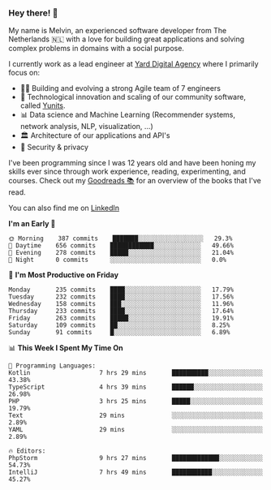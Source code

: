 ### Hey there! 👋

My name is Melvin, an experienced software developer from The Netherlands 🇳🇱 with a love for building great applications and solving complex problems in domains with a social purpose. 

I currently work as a lead engineer at [Yard Digital Agency](https://github.com/yardinternet) where I primarily focus on:

* 👏🏼 Building and evolving a strong Agile team of 7 engineers
* 🚀 Technological innovation and scaling of our community software, called [Yunits](https://www.yunits.com/).
* 📊 Data science and Machine Learning (Recommender systems, network analysis, NLP, visualization, ...)
* 🏛 Architecture of our applications and API's
* 🔐 Security & privacy

I've been programming since I was 12 years old and have been honing my skills ever since through work experience, reading, experimenting, and courses.
Check out my [Goodreads 📚](https://goodreads.com/melvinkoopmans) for an overview of the books that I've read. 

You can also find me on [LinkedIn](https://www.linkedin.com/in/melvinkoopmans)

<!--START_SECTION:waka-->
**I'm an Early 🐤** 

```text
🌞 Morning    387 commits    ███████░░░░░░░░░░░░░░░░░░   29.3% 
🌆 Daytime    656 commits    ████████████░░░░░░░░░░░░░   49.66% 
🌃 Evening    278 commits    █████░░░░░░░░░░░░░░░░░░░░   21.04% 
🌙 Night      0 commits      ░░░░░░░░░░░░░░░░░░░░░░░░░   0.0%

```
📅 **I'm Most Productive on Friday** 

```text
Monday       235 commits    ████░░░░░░░░░░░░░░░░░░░░░   17.79% 
Tuesday      232 commits    ████░░░░░░░░░░░░░░░░░░░░░   17.56% 
Wednesday    158 commits    ███░░░░░░░░░░░░░░░░░░░░░░   11.96% 
Thursday     233 commits    ████░░░░░░░░░░░░░░░░░░░░░   17.64% 
Friday       263 commits    █████░░░░░░░░░░░░░░░░░░░░   19.91% 
Saturday     109 commits    ██░░░░░░░░░░░░░░░░░░░░░░░   8.25% 
Sunday       91 commits     █░░░░░░░░░░░░░░░░░░░░░░░░   6.89%

```


📊 **This Week I Spent My Time On** 

```text
💬 Programming Languages: 
Kotlin                   7 hrs 29 mins       ██████████░░░░░░░░░░░░░░░   43.38% 
TypeScript               4 hrs 39 mins       ██████░░░░░░░░░░░░░░░░░░░   26.98% 
PHP                      3 hrs 25 mins       █████░░░░░░░░░░░░░░░░░░░░   19.79% 
Text                     29 mins             ░░░░░░░░░░░░░░░░░░░░░░░░░   2.89% 
YAML                     29 mins             ░░░░░░░░░░░░░░░░░░░░░░░░░   2.89%

🔥 Editors: 
PhpStorm                 9 hrs 27 mins       █████████████░░░░░░░░░░░░   54.73% 
IntelliJ                 7 hrs 49 mins       ███████████░░░░░░░░░░░░░░   45.27%

```


<!--END_SECTION:waka-->
